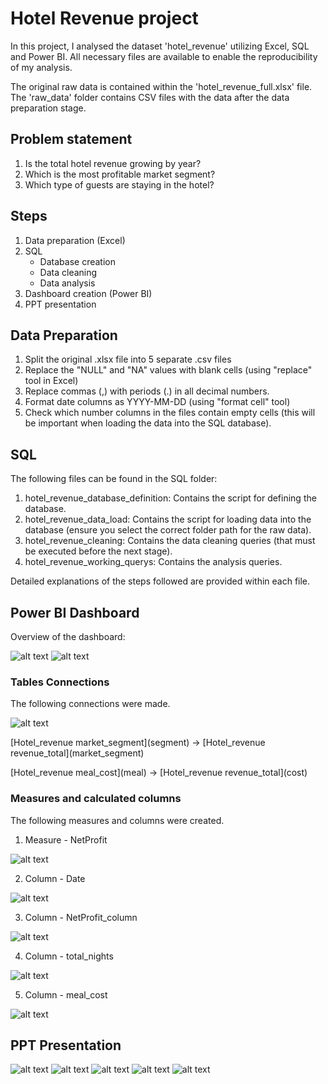 # Hotel Revenue project

In this project, I analysed the dataset 'hotel_revenue' utilizing Excel, SQL and Power BI. All necessary files are available to enable the reproducibility of my analysis.

The original raw data is contained within the 'hotel_revenue_full.xlsx' file. The 'raw_data' folder contains CSV files with the data after the data preparation stage.

## Problem statement

1. Is the total hotel revenue growing by year?
2. Which is the most profitable market segment?
3. Which type of guests are staying in the hotel?

## Steps

1. Data preparation (Excel)
2. SQL
   - Database creation
   - Data cleaning
   - Data analysis
4. Dashboard creation (Power BI)
5. PPT presentation

## Data Preparation

1. Split the original .xlsx file into 5 separate .csv files
2. Replace the "NULL" and "NA" values with blank cells (using "replace" tool in Excel)
3. Replace commas (,) with periods (.) in all decimal numbers.
4. Format date columns as YYYY-MM-DD (using "format cell" tool)
5. Check which number columns in the files contain empty cells (this will be important when loading the data into the SQL database).

## SQL

The following files can be found in the SQL folder:
1. hotel_revenue_database_definition: Contains the script for defining the database.
2. hotel_revenue_data_load: Contains the script for loading data into the database (ensure you select the correct folder path for the raw data).
3. hotel_revenue_cleaning: Contains the data cleaning queries (that must be executed before the next stage).
4. hotel_revenue_working_querys: Contains the analysis queries.

Detailed explanations of the steps followed are provided within each file.

## Power BI Dashboard

Overview of the dashboard:

![alt text](05.%20images/dashboard.png)
![alt text](05.%20images/dashboard2.png)

### Tables Connections

The following connections were made.

![alt text](05.%20images/tables_connections.png)

\[Hotel_revenue market_segment](segment) -> \[Hotel_revenue revenue_total](market_segment)

\[Hotel_revenue meal_cost](meal) -> \[Hotel_revenue revenue_total](cost)

### Measures and calculated columns

The following measures and columns were created.

1. Measure - NetProfit

![alt text](05.%20images/measure_net_profit.png)

2. Column - Date

![alt text](05.%20images/column_date.png)

3. Column - NetProfit_column

![alt text](05.%20images/column_net_profit.png)

4. Column - total_nights

![alt text](05.%20images/column_total_nights.png)

5. Column - meal_cost

![alt text](05.%20images/column_meal_cost.png)

## PPT Presentation

![alt text](05.%20images/ppt1.png)
![alt text](05.%20images/ppt2.png)
![alt text](05.%20images/ppt3.png)
![alt text](05.%20images/ppt4.png)
![alt text](05.%20images/ppt5.png)